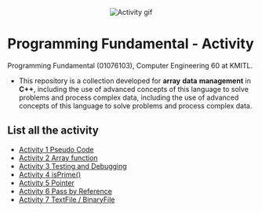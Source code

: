 <p align="center">
 <img src="https://media.giphy.com/media/dMLmQfCO7lCA2gX3tw/giphy.gif" alt="Activity gif"/>
</p>

# Programming Fundamental - Activity
Programming Fundamental (01076103), Computer Engineering 60 at KMITL.

- This repository is a collection developed for **array** **data** **management** in **C++**, including the use of advanced concepts of this language to solve problems and process complex data, including the use of advanced concepts of this language to solve problems and process complex data.
 
## List all the activity 
- [Activity 1 Pseudo Code](activity-1)
- [Activity 2 Array function](activity-2)  
- [Activity 3 Testing and Debugging](activity-3)
- [Activity 4 isPrime()](activity-4)
- [Activity 5 Pointer](activity-5)
- [Activity 6 Pass by Reference](activity-6)
- [Activity 7 TextFile / BinaryFile](activity-7)
